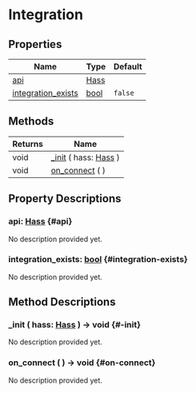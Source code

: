 # Integration
    


## Properties

| Name                                      | Type                                                                | Default |
| ----------------------------------------- | ------------------------------------------------------------------- | ------- |
| [api](#api)                               | [Hass](/reference/lib--home_apis--hass_ws--hass.html)               |         |
| [integration_exists](#integration-exists) | [bool](https://docs.godotengine.org/de/4.x/classes/class_bool.html) | `false` |

## Methods

| Returns | Name                                                                            |
| ------- | ------------------------------------------------------------------------------- |
| void    | [_init](#-init) ( hass: [Hass](/reference/lib--home_apis--hass_ws--hass.html) ) |
| void    | [on_connect](#on-connect) (  )                                                  |

## Property Descriptions

### api: [Hass](/reference/lib--home_apis--hass_ws--hass.html) {#api}

No description provided yet.

### integration_exists: [bool](https://docs.godotengine.org/de/4.x/classes/class_bool.html) {#integration-exists}

No description provided yet.

## Method Descriptions

### _init ( hass: [Hass](/reference/lib--home_apis--hass_ws--hass.html) ) -> void {#-init}

No description provided yet.

### on_connect (  ) -> void {#on-connect}

No description provided yet.
